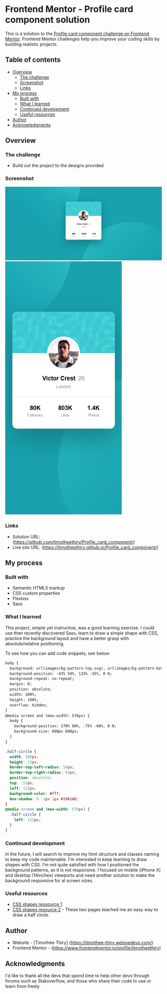 # Frontend Mentor - Profile card component solution

This is a solution to the [Profile card component challenge on Frontend Mentor](https://www.frontendmentor.io/challenges/profile-card-component-cfArpWshJ). Frontend Mentor challenges help you improve your coding skills by building realistic projects. 

## Table of contents

- [Overview](#overview)
  - [The challenge](#the-challenge)
  - [Screenshot](#screenshot)
  - [Links](#links)
- [My process](#my-process)
  - [Built with](#built-with)
  - [What I learned](#what-i-learned)
  - [Continued development](#continued-development)
  - [Useful resources](#useful-resources)
- [Author](#author)
- [Acknowledgments](#acknowledgments)

## Overview

### The challenge

- Build out the project to the designs provided

### Screenshot

![Desktop screen size](./images/screenshot_desktop.png)
![Mobile screen size](./images/screenshot_mobile.png)

### Links

- Solution URL: (https://github.com/timotheethiry/Profile_card_component/)
- Live site URL: (https://timotheethiry.github.io/Profile_card_component/)

## My process

### Built with

- Semantic HTML5 markup
- CSS custom properties
- Flexbox
- Sass

### What I learned

This project, simple yet instructive, was a good learning exercise.
I could use then recently discovered Sass, learn to draw a simple shape with CSS, practice the background layout and have a better grasp with absolute/relative positioning.

To see how you can add code snippets, see below:

```html
body {
  background: url(images/bg-pattern-top.svg), url(images/bg-pattern-bottom.svg), #19A1AD;
  background-position: -43% 54%, 133% -35%, 0 0;
  background-repeat: no-repeat;
  margin: 0;
  position: absolute;
  width: 100%;
  height: 100%;
  overflow: hidden;
}
@media screen and (max-width: 576px) {
  body {
    background-position: 170% 60%, -75% -60%, 0 0;
    background-size: 600px 600px;
  }
}
```
```css
.half-circle {
  width: 106px;
  height: 53px;
  border-top-left-radius: 54px;
  border-top-right-radius: 54px;
  position: absolute;
  top: -53px;
  left: 122px;
  background-color: #fff;
  box-shadow: 0 -1px 1px #19A1AD;
}
@media screen and (max-width: 576px) {
  .half-circle {
    left: 112px;
  }
}
```

### Continued development

In the future, I will search to improve my html structure and classes naming to keep my code maintenable. I'm interested in keep learning to draw shapes with CSS.
I'm not quite satisfied with how I positioned the background patterns, as it is not responsive. I focused on mobile (iPhone X) and desktop (14inches) viewports and need another solution to make the background responsive for al screen sizes.


### Useful resources

- [CSS shapes ressource 1](https://codepen.io/xram/pen/thLsk)
- [CSS shapes resource 2](https://stackoverflow.com/questions/22415651/half-circle-with-css-border-outline-only) - These two pages teached me an easy way to draw a half circle.

## Author

- Website - [Timothée Thiry] (https://timothee-thiry.welovedevs.com/)
- Frontend Mentor - (https://www.frontendmentor.io/profile/timotheethiry)

## Acknowledgments

I'd like to thank all the devs that spend time to help other devs through forums such as Stakoverflow, and those who share their code to use or learn from freely.


